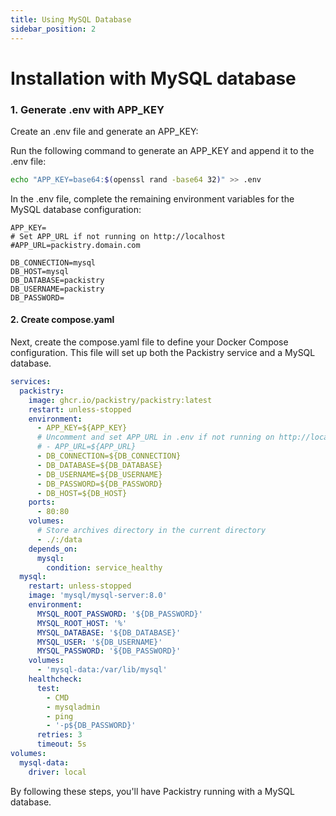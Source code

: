 ```yaml
---
title: Using MySQL Database
sidebar_position: 2
---
```


# Installation with MySQL database

### 1. Generate .env with APP_KEY

Create an .env file and generate an APP_KEY:

Run the following command to generate an APP_KEY and append it to the .env file:

```bash
echo "APP_KEY=base64:$(openssl rand -base64 32)" >> .env
```

In the .env file, complete the remaining environment variables for the MySQL database configuration:

```.env title=".env"
APP_KEY=
# Set APP_URL if not running on http://localhost
#APP_URL=packistry.domain.com 

DB_CONNECTION=mysql
DB_HOST=mysql
DB_DATABASE=packistry
DB_USERNAME=packistry
DB_PASSWORD=
```

#### 2. Create compose.yaml

Next, create the compose.yaml file to define your Docker Compose configuration. This file will set up both the Packistry service and a MySQL database.

```yaml title="compose.yaml"
services:
  packistry:
    image: ghcr.io/packistry/packistry:latest
    restart: unless-stopped
    environment:
      - APP_KEY=${APP_KEY}
      # Uncomment and set APP_URL in .env if not running on http://localhost
      # - APP_URL=${APP_URL} 
      - DB_CONNECTION=${DB_CONNECTION}
      - DB_DATABASE=${DB_DATABASE}
      - DB_USERNAME=${DB_USERNAME}
      - DB_PASSWORD=${DB_PASSWORD}
      - DB_HOST=${DB_HOST}
    ports:
      - 80:80
    volumes:
      # Store archives directory in the current directory
      - ./:/data
    depends_on:
      mysql:
        condition: service_healthy
  mysql:
    restart: unless-stopped
    image: 'mysql/mysql-server:8.0'
    environment:
      MYSQL_ROOT_PASSWORD: '${DB_PASSWORD}'
      MYSQL_ROOT_HOST: '%'
      MYSQL_DATABASE: '${DB_DATABASE}'
      MYSQL_USER: '${DB_USERNAME}'
      MYSQL_PASSWORD: '${DB_PASSWORD}'
    volumes:
      - 'mysql-data:/var/lib/mysql'
    healthcheck:
      test:
        - CMD
        - mysqladmin
        - ping
        - '-p${DB_PASSWORD}'
      retries: 3
      timeout: 5s
volumes:
  mysql-data:
    driver: local
```

By following these steps, you'll have Packistry running with a MySQL database.
